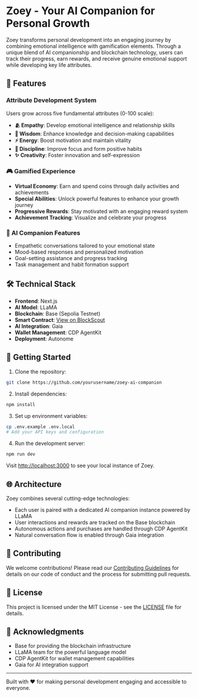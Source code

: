 # Zoey - Your AI Companion for Personal Growth

Zoey transforms personal development into an engaging journey by combining emotional intelligence with gamification elements. Through a unique blend of AI companionship and blockchain technology, users can track their progress, earn rewards, and receive genuine emotional support while developing key life attributes.

## 🌟 Features

### Attribute Development System

Users grow across five fundamental attributes (0-100 scale):

- **🫂 Empathy**: Develop emotional intelligence and relationship skills
- **🧠 Wisdom**: Enhance knowledge and decision-making capabilities
- **⚡ Energy**: Boost motivation and maintain vitality
- **🎯 Discipline**: Improve focus and form positive habits
- **✨ Creativity**: Foster innovation and self-expression

### 🎮 Gamified Experience

- **Virtual Economy**: Earn and spend coins through daily activities and achievements
- **Special Abilities**: Unlock powerful features to enhance your growth journey
- **Progressive Rewards**: Stay motivated with an engaging reward system
- **Achievement Tracking**: Visualize and celebrate your progress

### 🤝 AI Companion Features

- Empathetic conversations tailored to your emotional state
- Mood-based responses and personalized motivation
- Goal-setting assistance and progress tracking
- Task management and habit formation support

## 🛠 Technical Stack

- **Frontend**: Next.js
- **AI Model**: LLaMA
- **Blockchain**: Base (Sepolia Testnet)
- **Smart Contract**: [View on BlockScout](https://base-sepolia.blockscout.com/address/0xe8D395EdCed58CdcA9f404db7BeD793c291F493f)
- **AI Integration**: Gaia
- **Wallet Management**: CDP AgentKit
- **Deployment**: Autonome

## 🚀 Getting Started

1. Clone the repository:

```bash
git clone https://github.com/yourusername/zoey-ai-companion
```

2. Install dependencies:

```bash
npm install
```

3. Set up environment variables:

```bash
cp .env.example .env.local
# Add your API keys and configuration
```

4. Run the development server:

```bash
npm run dev
```

Visit [http://localhost:3000](http://localhost:3000) to see your local instance of Zoey.

## 🌐 Architecture

Zoey combines several cutting-edge technologies:

- Each user is paired with a dedicated AI companion instance powered by LLaMA
- User interactions and rewards are tracked on the Base blockchain
- Autonomous actions and purchases are handled through CDP AgentKit
- Natural conversation flow is enabled through Gaia integration

## 🤝 Contributing

We welcome contributions! Please read our [Contributing Guidelines](CONTRIBUTING.md) for details on our code of conduct and the process for submitting pull requests.

## 📄 License

This project is licensed under the MIT License - see the [LICENSE](LICENSE) file for details.

## 🙏 Acknowledgments

- Base for providing the blockchain infrastructure
- LLaMA team for the powerful language model
- CDP AgentKit for wallet management capabilities
- Gaia for AI integration support

---

Built with ❤️ for making personal development engaging and accessible to everyone.
